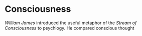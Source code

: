 # Consciousness

*William James* introduced the useful metaphor of the *Stream of Consciousness* to psychlogy. He compared conscious thought 